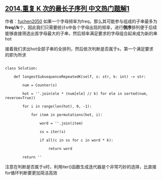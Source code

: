 ## [2014.重复 K 次的最长子序列 中文热门题解1](https://leetcode.cn/problems/longest-subsequence-repeated-k-times/solutions/100000/zui-jian-ji-yi-dong-de-fang-fa-li-yong-z-hay1)

作者：[fuchen2050](https://leetcode.cn/u/fuchen2050)
如果一个字母频率为freq，那么其可能参与组成的子串最多为**freq//k**个，因此我们只需要统计s中各个字母出现的频率，进行**倒序**排列便于后续能够直接筛选出首字母最大的子串，然后频率满足要求的字母组合起来成为新的串hot

接着我们求出hot全部子串的全排列，然后依次判断是否属于s，第一个满足要求的即为所求

```
class Solution:
    def longestSubsequenceRepeatedK(self, s: str, k: int) -> str:
        num = Counter(s)
        hot = ''.join(ele * (num[ele] // k) for ele in sorted(num, reverse=True))
        for i in range(len(hot), 0, -1):
            for item in permutations(hot, i):
                word = ''.join(item)
                ss = iter(s)
                if all(c in ss for c in word * k):
                    return word
        return ''
```
注意在判断是否属于s时，利用iter()函数生成迭代器是个非常巧妙的选择，比直接for循环判断要更加简洁高效
